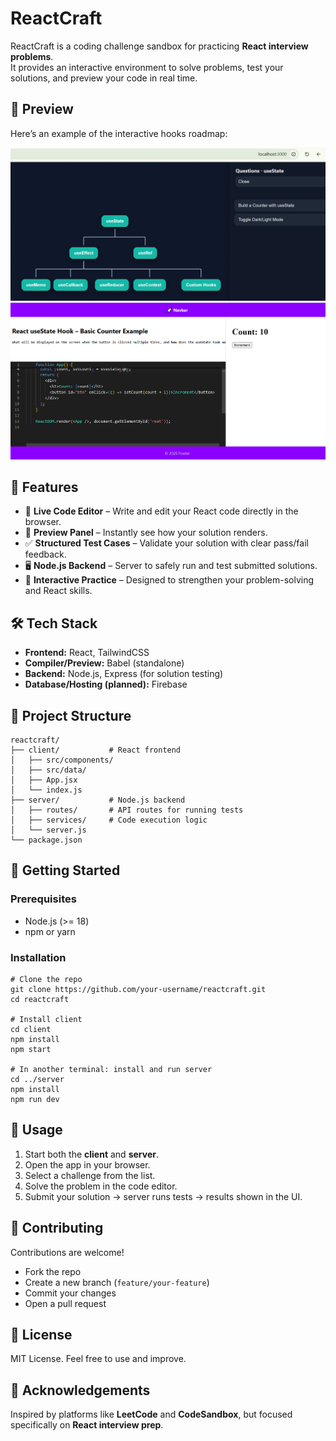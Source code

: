  # ReactCraft

ReactCraft is a coding challenge sandbox for practicing **React interview problems**.  
It provides an interactive environment to solve problems, test your solutions, and preview your code in real time.  

## 📸 Preview

Here’s an example of the interactive hooks roadmap:

![Hooks Tree Preview](docs/screenshots/hooks-tree.png)
![Use State Preview](docs/screenshots/use-state.png)

## 🚀 Features
- 📝 **Live Code Editor** – Write and edit your React code directly in the browser.  
- 👀 **Preview Panel** – Instantly see how your solution renders.  
- ✅ **Structured Test Cases** – Validate your solution with clear pass/fail feedback.  
- 🖥️ **Node.js Backend** – Server to safely run and test submitted solutions.  
- 🎯 **Interactive Practice** – Designed to strengthen your problem-solving and React skills.  

## 🛠️ Tech Stack
- **Frontend:** React, TailwindCSS  
- **Compiler/Preview:** Babel (standalone)  
- **Backend:** Node.js, Express (for solution testing)  
- **Database/Hosting (planned):** Firebase  

## 📂 Project Structure
```
reactcraft/
├── client/           # React frontend
│   ├── src/components/
│   ├── src/data/
│   ├── App.jsx
│   └── index.js
├── server/           # Node.js backend
│   ├── routes/       # API routes for running tests
│   ├── services/     # Code execution logic
│   └── server.js
└── package.json
```

## 🚦 Getting Started

### Prerequisites
- Node.js (>= 18)
- npm or yarn

### Installation
```
# Clone the repo
git clone https://github.com/your-username/reactcraft.git
cd reactcraft

# Install client
cd client
npm install
npm start

# In another terminal: install and run server
cd ../server
npm install
npm run dev
```

## 📌 Usage
1. Start both the **client** and **server**.  
2. Open the app in your browser.  
3. Select a challenge from the list.  
4. Solve the problem in the code editor.  
5. Submit your solution → server runs tests → results shown in the UI.  

## 🤝 Contributing
Contributions are welcome!  
- Fork the repo  
- Create a new branch (`feature/your-feature`)  
- Commit your changes  
- Open a pull request  

## 📜 License
MIT License. Feel free to use and improve.  

## 🌟 Acknowledgements
Inspired by platforms like **LeetCode** and **CodeSandbox**, but focused specifically on **React interview prep**.
